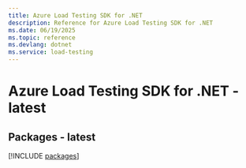```yaml
---
title: Azure Load Testing SDK for .NET
description: Reference for Azure Load Testing SDK for .NET
ms.date: 06/19/2025
ms.topic: reference
ms.devlang: dotnet
ms.service: load-testing
---
```

# Azure Load Testing SDK for .NET - latest
## Packages - latest
[!INCLUDE [packages](load-testing-index.md)]